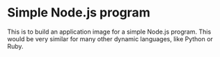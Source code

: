 # Simple Node.js program

This is to build an application image for a simple Node.js program. This would be very similar for many other dynamic languages, like Python or Ruby.
